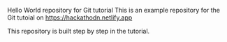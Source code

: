 Hello World repository for Git tutorial This is an example repository for the Git tutoial on https://hackathodn.netlify.app

This repository is built step by step in the tutorial.